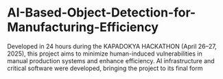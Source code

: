 # AI-Based-Object-Detection-for-Manufacturing-Efficiency
Developed in 24 hours during the KAPADOKYA HACKATHON (April 26–27, 2025), this project aims to minimize human-induced vulnerabilities in manual production systems and enhance efficiency. AI infrastructure and critical software were developed, bringing the project to its final form
